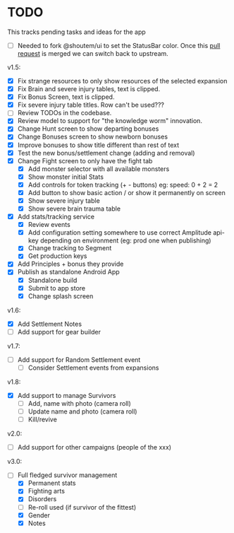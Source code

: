 # TODO

This tracks pending tasks and ideas for the app

- [ ] Needed to fork @shoutem/ui to set the StatusBar color. Once this [pull request](https://github.com/shoutem/ui/pull/386) is merged we can switch back to upstream.

v1.5:

- [x] Fix strange resources to only show resources of the selected expansion
- [x] Fix Brain and severe injury tables, text is clipped.
- [x] Fix Bonus Screen, text is clipped.
- [x] Fix severe injury table titles. Row can't be used???
- [ ] Review TODOs in the codebase.
- [x] Review model to support for "the knowledge worm" innovation.
- [x] Change Hunt screen to show departing bonuses
- [x] Change Bonuses screen to show newborn bonuses
- [x] Improve bonuses to show title different than rest of text
- [x] Test the new bonus/settlement change (adding and removal)
- [x] Change Fight screen to only have the fight tab
  - [x] Add monster selector with all available monsters
  - [x] Show monster initial Stats
  - [x] Add controls for token tracking (+ - buttons) eg: speed: 0 + 2 = 2
  - [x] Add button to show basic action / or show it permanently on screen
  - [x] Show severe injury table
  - [x] Show severe brain trauma table
- [x] Add stats/tracking service
  - [x] Review events
  - [x] Add configuration setting somewhere to use correct Amplitude api-key depending on environment (eg: prod one when publishing)
  - [x] Change tracking to Segment
  - [x] Get production keys
- [x] Add Principles + bonus they provide
- [x] Publish as standalone Android App
  - [x] Standalone build
  - [x] Submit to app store
  - [x] Change splash screen

v1.6:

- [x] Add Settlement Notes
- [ ] Add support for gear builder

v1.7:

- [ ] Add support for Random Settlement event
  - [ ] Consider Settlement events from expansions

v1.8:

- [x] Add support to manage Survivors
  - [ ] Add, name with photo (camera roll)
  - [ ] Update name and photo (camera roll)
  - [ ] Kill/revive

v2.0:

- [ ] Add support for other campaigns (people of the xxx)

v3.0:

- [ ] Full fledged survivor management
  - [x] Permanent stats
  - [x] Fighting arts
  - [x] Disorders
  - [ ] Re-roll used (if survivor of the fittest)
  - [x] Gender
  - [x] Notes
